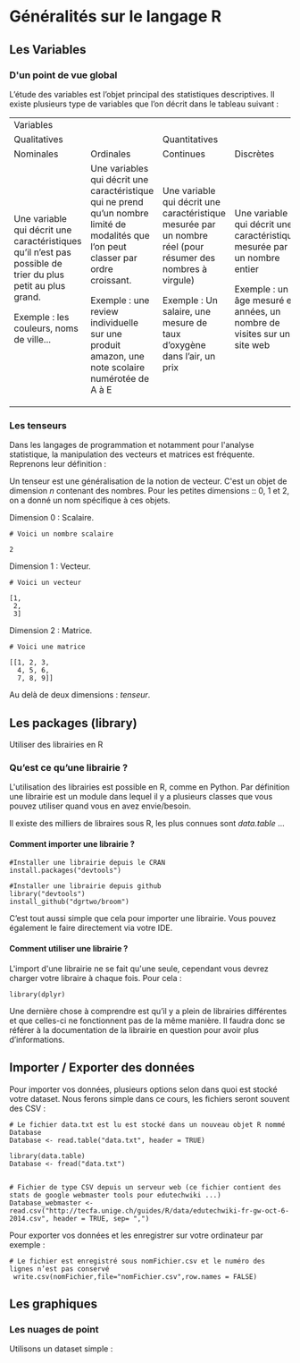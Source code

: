 # Généralités sur le langage R

## Les Variables

### D'un point de vue global 

L’étude des variables est l’objet principal des statistiques descriptives. Il existe plusieurs type de variables que l’on décrit dans le tableau suivant :

<table>
  <tr>
   <td colspan="4" >Variables
   </td>
  </tr>
  <tr>
   <td colspan="2" >Qualitatives
   </td>
   <td colspan="2" >Quantitatives
   </td>
  </tr>
  <tr>
   <td>Nominales
   </td>
   <td>Ordinales
   </td>
   <td>Continues
   </td>
   <td>Discrètes
   </td>
  </tr>
  <tr>
   <td>Une variable qui décrit une caractéristiques qu’il n’est pas possible de trier du plus petit au plus grand.
<p>
Exemple : les couleurs, noms de ville...
   </td>
   <td>Une variables qui décrit une caractéristique qui ne prend qu’un nombre limité de modalités que l’on peut classer par ordre croissant.
<p>
Exemple : une review individuelle sur une produit amazon, une note scolaire numérotée de A à E
   </td>
   <td>Une variable qui décrit une caractéristique mesurée par un nombre réel (pour résumer des nombres à virgule)
<p>
Exemple : Un salaire, une mesure de taux d’oxygène dans l’air, un prix
   </td>
   <td>Une variable qui décrit une caractéristique mesurée par un nombre entier
<p>
Exemple : un âge mesuré en années, un nombre de visites sur un site web
   </td>
  </tr>
</table>

### Les tenseurs

Dans les langages de programmation et notamment pour l'analyse statistique, la manipulation des vecteurs et matrices est fréquente. 
Reprenons leur définition : 

Un tenseur est une généralisation de la notion de vecteur. C'est un objet de dimension *n* contenant des nombres. Pour les petites dimensions :: 0, 1 et 2, on a donné un nom spécifique à ces objets.

Dimension 0 : Scalaire.

```
# Voici un nombre scalaire

2
```

Dimension 1 : Vecteur.

```
# Voici un vecteur

[1,
 2,
 3]
```

Dimension 2 : Matrice.
```
# Voici une matrice

[[1, 2, 3,
  4, 5, 6,
  7, 8, 9]]

```

Au delà de deux dimensions : *tenseur*.

## Les packages (library)
Utiliser des librairies en R

### Qu’est ce qu’une librairie ?

L'utilisation des librairies est possible en R, comme en Python. Par définition une librairie est un module dans lequel il y a plusieurs classes que vous pouvez utiliser quand vous en avez envie/besoin.

Il existe des milliers de libraires sous R, les plus connues sont *data.table* ...


#### Comment importer une librairie ?

```
#Installer une librairie depuis le CRAN
install.packages("devtools")

#Installer une librairie depuis github
library("devtools")
install_github("dgrtwo/broom")
```

C’est tout aussi simple que cela pour importer une librairie. Vous pouvez également le faire directement via votre IDE.

#### Comment utiliser une librairie ?

L'import d'une librairie ne se fait qu'une seule, cependant vous devrez charger votre libraire à chaque fois. Pour cela : 

```
library(dplyr)
```

Une dernière chose à comprendre est qu’il y a plein de librairies différentes et que celles-ci ne fonctionnent pas de la même manière. Il faudra donc se référer à la documentation de la librairie en question pour avoir plus d’informations. 


## Importer / Exporter des données

Pour importer vos données, plusieurs options selon dans quoi est stocké votre dataset. Nous ferons simple dans ce cours, les fichiers seront souvent des CSV :

```
# Le fichier data.txt est lu est stocké dans un nouveau objet R nommé Database 
Database <- read.table("data.txt", header = TRUE) 

library(data.table)
Database <- fread("data.txt")


# Fichier de type CSV depuis un serveur web (ce fichier contient des stats de google webmaster tools pour edutechwiki ...) 
Database_webmaster <- read.csv("http://tecfa.unige.ch/guides/R/data/edutechwiki-fr-gw-oct-6-2014.csv", header = TRUE, sep= ",") 

```

Pour exporter vos données et les enregistrer sur votre ordinateur par exemple : 

```
# Le fichier est enregistré sous nomFichier.csv et le numéro des lignes n’est pas conservé 
 write.csv(nomFichier,file="nomFichier.csv",row.names = FALSE)
```

## Les graphiques

### Les nuages de point

Utilisons un dataset simple : 
